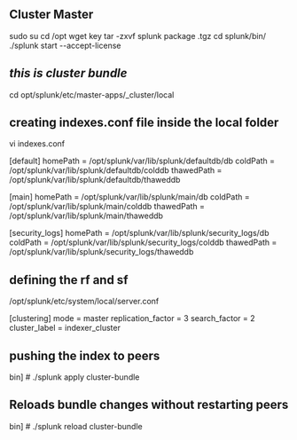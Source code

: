 **Cluster Master**
----------------
sudo su
cd /opt
wget key
tar -zxvf splunk package .tgz
cd splunk/bin/
./splunk start --accept-license

*this is cluster bundle*
---------------------------
cd opt/splunk/etc/master-apps/_cluster/local

**creating indexes.conf file inside the local folder**
----------------------------------------------------
vi indexes.conf

[default]
homePath   = /opt/splunk/var/lib/splunk/defaultdb/db
coldPath   = /opt/splunk/var/lib/splunk/defaultdb/colddb
thawedPath = /opt/splunk/var/lib/splunk/defaultdb/thaweddb

[main]
homePath   = /opt/splunk/var/lib/splunk/main/db
coldPath   = /opt/splunk/var/lib/splunk/main/colddb
thawedPath = /opt/splunk/var/lib/splunk/main/thaweddb

[security_logs]
homePath   = /opt/splunk/var/lib/splunk/security_logs/db
coldPath   = /opt/splunk/var/lib/splunk/security_logs/colddb
thawedPath = /opt/splunk/var/lib/splunk/security_logs/thaweddb

**defining the rf and sf**
-------------------------
/opt/splunk/etc/system/local/server.conf

[clustering]
mode = master
replication_factor = 3
search_factor = 2
cluster_label = indexer_cluster

**pushing the index to peers**
------------------------------------------
bin] # ./splunk apply cluster-bundle

**Reloads bundle changes without restarting peers**
--------------------------------------------------
bin] # ./splunk reload cluster-bundle







